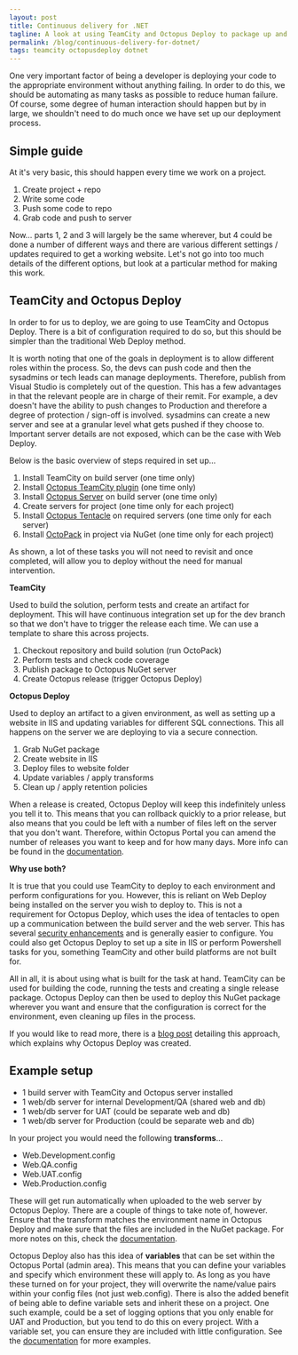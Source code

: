 ```yaml
---
layout: post
title: Continuous delivery for .NET
tagline: A look at using TeamCity and Octopus Deploy to package up and deploy applications.
permalink: /blog/continuous-delivery-for-dotnet/
tags: teamcity octopusdeploy dotnet
---
```


One very important factor of being a developer is deploying your code to the appropriate environment without anything failing. In order to do this, we should be automating as many tasks as possible to reduce human failure. Of course, some degree of human interaction should happen but by in large, we shouldn't need to do much once we have set up our deployment process.

## Simple guide ##

At it's very basic, this should happen every time we work on a project. 

1. Create project + repo
2. Write some code
3. Push some code to repo
4. Grab code and push to server

Now... parts 1, 2 and 3 will largely be the same wherever, but 4 could be done a number of different ways and there are various different settings / updates required to get a working website. Let's not go into too much details of the different options, but look at a particular method for making this work.

## TeamCity and Octopus Deploy ##

In order to for us to deploy, we are going to use TeamCity and Octopus Deploy. There is a bit of configuration required to do so, but this should be simpler than the traditional Web Deploy method.

It is worth noting that one of the goals in deployment is to allow different roles within the process. So, the devs can push code and then the sysadmins or tech leads can manage deployments. Therefore, publish from Visual Studio is completely out of the question. This has a few advantages in that the relevant people are in charge of their remit. For example, a dev doesn't have the ability to push changes to Production and therefore a degree of protection / sign-off is involved. sysadmins can create a new server and see at a granular level what gets pushed if they choose to. Important server details are not exposed, which can be the case with Web Deploy.

Below is the basic overview of steps required in set up...

1. Install TeamCity on build server (one time only)
2. Install [Octopus TeamCity plugin](http://docs.octopusdeploy.com/display/OD/TeamCity) (one time only)
3. Install [Octopus Server](http://docs.octopusdeploy.com/display/OD/Installing+Octopus) on build server (one time only)
4. Create servers for project (one time only for each project)
5. Install [Octopus Tentacle](http://docs.octopusdeploy.com/display/OD/Installing+Tentacles) on required servers (one time only for each server)
6. Install [OctoPack](http://docs.octopusdeploy.com/display/OD/Using+OctoPack) in project via NuGet (one time only for each project)
 
As shown, a lot of these tasks you will not need to revisit and once completed, will allow you to deploy without the need for manual intervention. 


**TeamCity**

Used to build the solution, perform tests and create an artifact for deployment. This will have continuous integration set up for the dev branch so that we don't have to trigger the release each time. We can use a template to share this across projects.

1. Checkout repository and build solution (run OctoPack)
2. Perform tests and check code coverage
3. Publish package to Octopus NuGet server
4. Create Octopus release (trigger Octopus Deploy)

**Octopus Deploy**

Used to deploy an artifact to a given environment, as well as setting up a website in IIS and updating variables for different SQL connections. This all happens on the server we are deploying to via a secure connection.

1. Grab NuGet package
2. Create website in IIS
3. Deploy files to website folder
4. Update variables / apply transforms
5. Clean up / apply retention policies

When a release is created, Octopus Deploy will keep this indefinitely unless you tell it to. This means that you can rollback quickly to a prior release, but also means that you could be left with a number of files left on the server that you don't want. Therefore, within Octopus Portal you can amend the number of releases you want to keep and for how many days. More info can be found in the [documentation](http://docs.octopusdeploy.com/display/OD/Retention+policies).

**Why use both?**

It is true that you could use TeamCity to deploy to each environment and perform configurations for you. However, this is reliant on Web Deploy being installed on the server you wish to deploy to. This is not a requirement for Octopus Deploy, which uses the idea of tentacles to open up a communication between the build server and the web server. This has several [security enhancements](http://docs.octopusdeploy.com/pages/viewpage.action?pageId=360622) and is generally easier to configure. You could also get Octopus Deploy to set up a site in IIS or perform Powershell tasks for you, something TeamCity and other build platforms are not built for. 

All in all, it is about using what is built for the task at hand. TeamCity can be used for building the code, running the tests and creating a single release package. Octopus Deploy can then be used to deploy this NuGet package wherever you want and ensure that the configuration is correct for the environment, even cleaning up files in the process.

If you would like to read more, there is a [blog post](http://octopusdeploy.com/blog/octopus-vs-build-server) detailing this approach, which explains why Octopus Deploy was created.

## Example setup ##

- 1 build server with TeamCity and Octopus server installed
- 1 web/db server for internal Development/QA (shared web and db)
- 1 web/db server for UAT (could be separate web and db)
- 1 web/db server for Production (could be separate web and db)

In your project you would need the following **transforms**...

- Web.Development.config
- Web.QA.config
- Web.UAT.config
- Web.Production.config

These will get run automatically when uploaded to the web server by Octopus Deploy. There are a couple of things to take note of, however. Ensure that the transform matches the environment name in Octopus Deploy and make sure that the files are included in the NuGet package. For more notes on this, check the [documentation](http://docs.octopusdeploy.com/display/OD/Configuration+files).

Octopus Deploy also has this idea of **variables** that can be set within the Octopus Portal (admin area). This means that you can define your variables and specify which environment these will apply to. As long as you have these turned on for your project, they will overwrite the name/value pairs within your config files (not just web.config). There is also the added benefit of being able to define variable sets and inherit these on a project. One such example, could be a set of logging options that you only enable for UAT and Production, but you tend to do this on every project. With a variable set, you can ensure they are included with little configuration. See the [documentation](http://docs.octopusdeploy.com/display/OD/Variables) for more examples.
